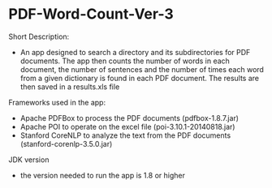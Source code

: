 PDF-Word-Count-Ver-3
====================

Short Description:
  - An app designed to search a directory and its subdirectories for PDF documents. The app then counts the number of words in each document, the number of sentences and the number of times each word from a given dictionary is found in each PDF document. The results are then saved in a results.xls file

Frameworks used in the app:
  - Apache PDFBox to process the PDF documents (pdfbox-1.8.7.jar)
  - Apache POI to operate on the excel file (poi-3.10.1-20140818.jar) 
  - Stanford CoreNLP to analyze the text from the PDF documents  (stanford-corenlp-3.5.0.jar)
  
JDK version
  - the version needed to run the app is 1.8 or higher
